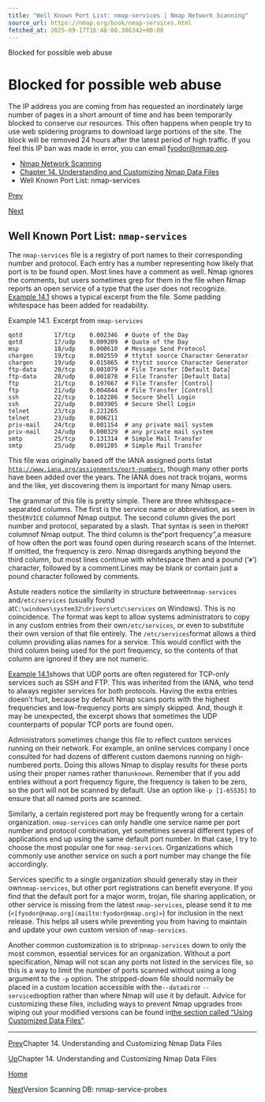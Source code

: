 ```yaml
---
title: "Well Known Port List: nmap-services | Nmap Network Scanning"
source_url: https://nmap.org/book/nmap-services.html
fetched_at: 2025-09-17T16:48:00.306342+00:00
---
```


Blocked for possible web abuse

Blocked for possible web abuse
==========

The IP address you are coming from has requested an inordinately large number of pages in a short amount of time and has been temporarily blocked to conserve our resources. This often happens when people try to use web spidering programs to download large portions of the site. The block will be removed 24 hours after the latest period of high traffic. If you feel this IP ban was made in error, you can email fyodor@nmap.org.

* [Nmap Network Scanning](https://nmap.org/book/toc.html)
* [Chapter 14. Understanding and Customizing Nmap Data Files](https://nmap.org/book/data-files.html)
* Well Known Port List: nmap-services

[Prev](https://nmap.org/book/data-files.html)

[Next](https://nmap.org/book/nmap-service-probes.html)

Well Known Port List: `nmap-services`
----------

[]()[]()

The `nmap-services` file is a registry of port
names to their corresponding number and protocol. Each entry has a
number representing how likely that port is to be found open.
Most lines have a
comment as well. Nmap ignores the comments, but users sometimes grep
for them in the file when Nmap reports an open service of a type
that the user does not recognize. [Example 14.1](https://nmap.org/book/nmap-services.html#data-files-nmap-services-file) shows a typical excerpt
from the file. Some padding whitespace has been added for readability.

Example 14.1. Excerpt from `nmap-services`

[]()

```
qotd         17/tcp    0.002346  # Quote of the Day
qotd         17/udp    0.009209  # Quote of the Day
msp          18/udp    0.000610  # Message Send Protocol
chargen      19/tcp    0.002559  # ttytst source Character Generator
chargen      19/udp    0.015865  # ttytst source Character Generator
ftp-data     20/tcp    0.001079  # File Transfer [Default Data]
ftp-data     20/udp    0.001878  # File Transfer [Default Data]
ftp          21/tcp    0.197667  # File Transfer [Control]
ftp          21/udp    0.004844  # File Transfer [Control]
ssh          22/tcp    0.182286  # Secure Shell Login
ssh          22/udp    0.003905  # Secure Shell Login
telnet       23/tcp    0.221265
telnet       23/udp    0.006211
priv-mail    24/tcp    0.001154  # any private mail system
priv-mail    24/udp    0.000329  # any private mail system
smtp         25/tcp    0.131314  # Simple Mail Transfer
smtp         25/udp    0.001285  # Simple Mail Transfer

```

This file was originally based off the IANA
assigned ports list[]()at [`http://www.iana.org/assignments/port-numbers`](http://www.iana.org/assignments/port-numbers),
though many other ports have been added over the years. The IANA does
not track trojans, worms and the like, yet discovering them is
important for many Nmap users.

The grammar of this file is pretty simple. There are three
whitespace-separated columns. The first is
the service name or abbreviation, as seen in the`SERVICE` column[]()of Nmap output. The second column
gives the port number and protocol, separated by a slash. That syntax
is seen in the`PORT` column[]()of Nmap output. The third column is the“port frequency”,[]()a measure of how often the port was found open during research scans of
the Internet. If omitted, the frequency is zero.
Nmap disregards anything beyond the third column, but most
lines continue with whitespace then and a pound
(‘`#`’) character, followed by a
comment.[]()Lines may be blank or contain just a pound character followed by comments.

Astute readers notice the similarity in structure between`nmap-services` and`/etc/services` (usually found at`C:\windows\system32\drivers\etc\services` on Windows).
This is no coincidence. The format was kept to allow systems
administrators to copy in any custom entries from their own`/etc/services`, or even to substitute their own
version of that file entirely. The `/etc/services`format allows a third column providing alias names for a service.
This would conflict with the third column being used for the port
frequency, so the contents of that column are ignored if they are not
numeric.

[Example 14.1](https://nmap.org/book/nmap-services.html#data-files-nmap-services-file)shows that UDP ports are often registered for
TCP-only services such as SSH and FTP. This was
inherited from the IANA, who tend to always register services for
both protocols. Having the extra entries doesn't hurt, because by
default Nmap scans ports with the highest frequencies and low-frequency
ports are simply skipped. And, though it may be unexpected, the excerpt
shows that sometimes the UDP counterparts of popular TCP ports are found
open.

Administrators sometimes change this file to reflect custom services
running on their network. For example, an online services company I
once consulted for had dozens of different custom daemons running on
high-numbered ports. Doing this allows Nmap to display results for
these ports using their proper names rather than`unknown`. Remember that if you add entries without a
port frequency figure, the frequency is taken to be zero, so the port
will not be scanned by default. Use an option like`-p [1-65535]` to ensure that all named ports are
scanned.

Similarly, a certain registered port may be frequently wrong for
a certain organization. `nmap-services` can only
handle one service name per port number and protocol combination, yet
sometimes several different types of applications end up using the
same default port number. In that case, I try to choose the most
popular one for `nmap-services`. Organizations
which commonly use another service on such a port number may change
the file accordingly.

Services specific to a single
organization should generally stay in their own`nmap-services`, but other port registrations can
benefit everyone. If you find that the default port for a major worm,
trojan, file sharing application, or other service is missing from the
latest `nmap-services`, please send it to me
(`<[fyodor@nmap.org](mailto:fyodor@nmap.org)>`) for inclusion in the next release. This helps
all users while preventing you from having to maintain and update your
own custom version of `nmap-services`.

Another common customization is to strip`nmap-services` down to only the most common,
essential services for an organization. Without a port specification,
Nmap will not scan any ports not listed in the services file, so this is
a way to limit the number of ports scanned without using a long argument
to the `-p` option. The stripped-down file should
normally be placed in a custom location accessible with the`--datadir`[]()or `--servicedb`[]()option rather than where Nmap will use it by default. Advice for
customizing these files, including ways to prevent Nmap upgrades from
wiping out your modified versions can be found in[the section called “Using Customized Data Files”](https://nmap.org/book/data-files-replacing-data-files.html).

[]()

---

[Prev](https://nmap.org/book/data-files.html)Chapter 14. Understanding and Customizing Nmap Data Files

[Up](https://nmap.org/book/data-files.html)Chapter 14. Understanding and Customizing Nmap Data Files

[Home](https://nmap.org/book/toc.html)

[Next](https://nmap.org/book/nmap-service-probes.html)Version Scanning DB: nmap-service-probes